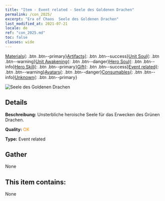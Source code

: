 ```yaml
---
title: "Item - Event related - Seele des Goldenen Drachen"
permalink: /con_2025/
excerpt: "Era of Chaos  Seele des Goldenen Drachen"
last_modified_at: 2021-07-21
locale: de
ref: "con_2025.md"
toc: false
classes: wide
---
```

 [Materials](/ItemsDE/){: .btn .btn--primary}[Artifacts](/ItemsDE/Artifacts/){: .btn .btn--success}[Unit Soul](/ItemsDE/UnitSoul/){: .btn .btn--warning}[Unit Awakening](/ItemsDE/UnitAwakening/){: .btn .btn--danger}[Hero Soul](/ItemsDE/HeroSoul/){: .btn .btn--info}[Hero Skill](/ItemsDE/HeroSkill/){: .btn .btn--primary}[Gift](/ItemsDE/Gift/){: .btn .btn--success}[Event related](/ItemsDE/Events/){: .btn .btn--warning}[Avatars](/ItemsDE/Avatars/){: .btn .btn--danger}[Consumables](/ItemsDE/Consumables/){: .btn .btn--info}[Unknown](/ItemsDE/Unknown/){: .btn .btn--primary}

 ![Seele des Goldenen Drachen](/images/t/juexing_207.png)

## Details
 **Beschreibung:** Unsterbliche heroische Seele für das Erwecken des Grünen Drachen.

 **Quality:** <span style="color: #FF8C00">OK</span>

 **Type:** Event related

## Gather

  None

## This item contains:

  None

